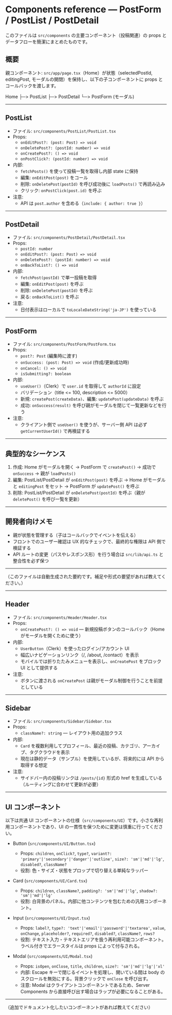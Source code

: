 # Components reference — PostForm / PostList / PostDetail

このファイルは `src/components` の主要コンポーネント（投稿関連）の props とデータフローを簡潔にまとめたものです。

## 概要

親コンポーネント: `src/app/page.tsx`（Home）が状態（selectedPostId, editingPost, モーダルの開閉）を保持し、以下の子コンポーネントに props とコールバックを渡します。

Home
├─> PostList
├─> PostDetail
└─> PostForm (モーダル)

---

## PostList

- ファイル: `src/components/PostList/PostList.tsx`
- Props:
  - `onEditPost?: (post: Post) => void`
  - `onDeletePost?: (postId: number) => void`
  - `onCreatePost?: () => void`
  - `onPostClick?: (postId: number) => void`
- 内部:
  - `fetchPosts()` を使って投稿一覧を取得し内部 state に保持
  - 編集: `onEditPost(post)` をコール
  - 削除: `onDeletePost(postId)` を呼び成功後に `loadPosts()` で再読み込み
  - クリック: `onPostClick(post.id)` を呼ぶ
- 注意:
  - API は `post.author` を含める（`include: { author: true }`）

---

## PostDetail

- ファイル: `src/components/PostDetail/PostDetail.tsx`
- Props:
  - `postId: number`
  - `onEditPost?: (post: Post) => void`
  - `onDeletePost?: (postId: number) => void`
  - `onBackToList?: () => void`
- 内部:
  - `fetchPost(postId)` で単一投稿を取得
  - 編集: `onEditPost(post)` を呼ぶ
  - 削除: `onDeletePost(postId)` を呼ぶ
  - 戻る: `onBackToList()` を呼ぶ
- 注意:
  - 日付表示はローカルで `toLocaleDateString('ja-JP')` を使っている

---

## PostForm

- ファイル: `src/components/PostForm/PostForm.tsx`
- Props:
  - `post?: Post` (編集時に渡す)
  - `onSuccess: (post: Post) => void` (作成/更新成功時)
  - `onCancel: () => void`
  - `isSubmitting?: boolean`
- 内部:
  - `useUser()`（Clerk）で `user.id` を取得して `authorId` に設定
  - バリデーション（title <= 100, description <= 5000）
  - 新規: `createPost(createData)`、編集: `updatePost(updateData)` を呼ぶ
  - 成功: `onSuccess(result)` を呼び親がモーダルを閉じて一覧更新などを行う
- 注意:
  - クライアント側で `useUser()` を使うが、サーバー側 API は必ず `getCurrentUserId()` で再検証する

---

## 典型的なシーケンス

1. 作成: Home がモーダルを開く → PostForm で `createPost()` → 成功で `onSuccess` → 親が `loadPosts()`
2. 編集: PostList/PostDetail が `onEditPost(post)` を呼ぶ → Home がモーダルと `editingPost` をセット → PostForm が `updatePost()` を呼ぶ
3. 削除: PostList/PostDetail が `onDeletePost(postId)` を呼ぶ（親が `deletePost()` を呼び一覧を更新）

---

## 開発者向けメモ

- 親が状態を管理する（子はコールバックでイベントを伝える）
- フロントでのユーザー確認は UX 的なチェックで、最終的な権限は API 側で検証する
- API ルートの変更（パスやレスポンス形）を行う場合は `src/lib/api.ts` と整合性を必ず保つ

---

（このファイルは自動生成された要約です。補足や形式の要望があれば教えてください。）

---

## Header

- ファイル: `src/components/Header/Header.tsx`
- Props:
  - `onCreatePost?: () => void` — 新規投稿ボタンのコールバック（Home がモーダルを開くために使う）
- 内部:
  - `UserButton`（Clerk）を使ったログイン/アカウント UI
  - 幅広いナビゲーションリンク（/, /about, /contact）を表示
  - モバイルでは折りたたみメニューを表示し、`onCreatePost` をブロック UI として提供する
- 注意:
  - ボタンに渡される `onCreatePost` は親がモーダル制御を行うことを前提としている

---

## Sidebar

- ファイル: `src/components/Sidebar/Sidebar.tsx`
- Props:
  - `className?: string` — レイアウト用の追加クラス
- 内部:
  - `Card` を複数利用してプロフィール、最近の投稿、カテゴリ、アーカイブ、タグクラウドを表示
  - 現在は静的データ（サンプル）を使用しているが、将来的には API から取得する想定
- 注意:
  - サイドバー内の投稿リンクは `/posts/{id}` 形式の href を生成している（ルーティングに合わせて更新が必要）

---

## UI コンポーネント

以下は共通 UI コンポーネントの仕様（`src/components/UI`）です。小さな再利用コンポーネントであり、UI の一貫性を保つために変更は慎重に行ってください。

- Button (`src/components/UI/Button.tsx`)

  - Props: `children`, `onClick?`, `type?`, `variant?: 'primary'|'secondary'|'danger'|'outline'`, `size?: 'sm'|'md'|'lg'`, `disabled?`, `className?`
  - 役割: 色・サイズ・状態をプロップで切り替える単純なラッパー

- Card (`src/components/UI/Card.tsx`)

  - Props: `children`, `className?`, `padding?: 'sm'|'md'|'lg'`, `shadow?: 'sm'|'md'|'lg'`
  - 役割: 白背景のパネル。内部に他コンテンツを包むための汎用コンポーネント。

- Input (`src/components/UI/Input.tsx`)

  - Props: `label?`, `type?: 'text'|'email'|'password'|'textarea'`, `value`, `onChange`, `placeholder?`, `required?`, `disabled?`, `className?`, `rows?`
  - 役割: テキスト入力・テキストエリアを扱う再利用可能コンポーネント。ラベル付きでエラースタイルは props によって付与される。

- Modal (`src/components/UI/Modal.tsx`)
  - Props: `isOpen`, `onClose`, `title`, `children`, `size?: 'sm'|'md'|'lg'|'xl'`
  - 内部: Escape キーで閉じるイベントを処理し、開いている間は body のスクロールを無効にする。背景クリックで `onClose` を呼び出す。
  - 注意: Modal はクライアントコンポーネントであるため、Server Components から直接呼び出す場合はラップが必要になることがある。

---

（追加でドキュメント化したいコンポーネントがあれば教えてください）
